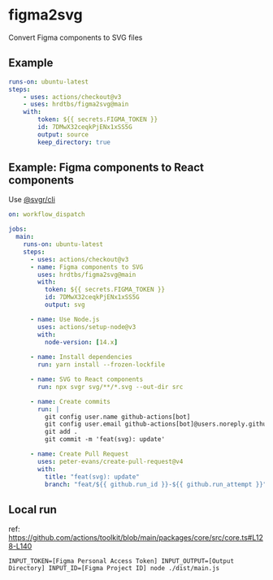 # figma2svg

Convert Figma components to SVG files

## Example

```yml
runs-on: ubuntu-latest
steps:
    - uses: actions/checkout@v3
    - uses: hrdtbs/figma2svg@main
    with:
        token: ${{ secrets.FIGMA_TOKEN }}
        id: 7DMwX32ceqkPjENx1xSS5G
        output: source
        keep_directory: true
```

## Example: Figma components to React components

Use [@svgr/cli
](https://www.npmjs.com/package/@svgr/cli)

```yml
on: workflow_dispatch

jobs:
  main:
    runs-on: ubuntu-latest
    steps:
      - uses: actions/checkout@v3
      - name: Figma components to SVG
        uses: hrdtbs/figma2svg@main
        with:
          token: ${{ secrets.FIGMA_TOKEN }}
          id: 7DMwX32ceqkPjENx1xSS5G
          output: svg

      - name: Use Node.js
        uses: actions/setup-node@v3
        with:
          node-version: [14.x]
          
      - name: Install dependencies
        run: yarn install --frozen-lockfile

      - name: SVG to React components
        run: npx svgr svg/**/*.svg --out-dir src

      - name: Create commits
        run: |
          git config user.name github-actions[bot]
          git config user.email github-actions[bot]@users.noreply.github.com
          git add .
          git commit -m 'feat(svg): update'

      - name: Create Pull Request
        uses: peter-evans/create-pull-request@v4
        with:
          title: "feat(svg): update"
          branch: "feat/${{ github.run_id }}-${{ github.run_attempt }}"
```


## Local run

ref: https://github.com/actions/toolkit/blob/main/packages/core/src/core.ts#L128-L140

```command
INPUT_TOKEN=[Figma Personal Access Token] INPUT_OUTPUT=[Output Directory] INPUT_ID=[Figma Project ID] node ./dist/main.js
```
